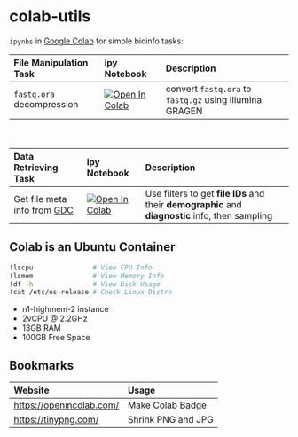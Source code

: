 # colab-utils

`ipynbs` in [Google Colab](https://colab.research.google.com/) for simple bioinfo tasks:

| File Manipulation Task  | ipy Notebook | Description |
| :---------------------- | :----------- | :---------- |
| `fastq.ora` decompression | <a target="_blank" href="https://colab.research.google.com/github/Justype/colab-utils/blob/main/sequencing/ORAD.ipynb">  <img src="https://colab.research.google.com/assets/colab-badge.svg" alt="Open In Colab"/> </a> | convert `fastq.ora` to `fastq.gz` using Illumina GRAGEN |

　

| Data Retrieving Task     | ipy Notebook | Description |
| :---------------------- | :----------- | :---------- |
| Get file meta info from [GDC](https://portal.gdc.cancer.gov/) |  <a target="_blank" href="https://colab.research.google.com/github/Justype/colab-utils/blob/main/download/GDC-files.ipynb"> <img src="https://colab.research.google.com/assets/colab-badge.svg" alt="Open In Colab"/> </a> | Use filters to get **file IDs** and their **demographic** and **diagnostic** info, then sampling |

## Colab is an Ubuntu Container

```bash
!lscpu               # View CPU Info
!lsmem               # View Memory Info
!df -h               # View Disk Usage
!cat /etc/os-release # Check Linux Distro
```

- n1-highmem-2 instance
- 2vCPU @ 2.2GHz
- 13GB RAM
- 100GB Free Space

## Bookmarks

| Website                  | Usage              |
| :----------------------- | :----------------- |
| https://openincolab.com/ | Make Colab Badge   |
| https://tinypng.com/     | Shrink PNG and JPG |
